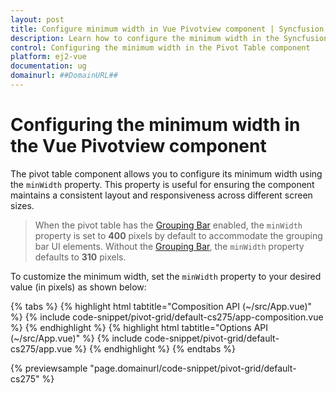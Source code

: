 ```yaml
---
layout: post
title: Configure minimum width in Vue Pivotview component | Syncfusion
description: Learn how to configure the minimum width in the Syncfusion Vue Pivotview component of Syncfusion Essential JS 2 and more.
control: Configuring the minimum width in the Pivot Table component 
platform: ej2-vue
documentation: ug
domainurl: ##DomainURL##
---
```


# Configuring the minimum width in the Vue Pivotview component

The pivot table component allows you to configure its minimum width using the `minWidth` property. This property is useful for ensuring the component maintains a consistent layout and responsiveness across different screen sizes.

> When the pivot table has the [Grouping Bar](../grouping-bar) enabled, the `minWidth` property is set to **400** pixels by default to accommodate the grouping bar UI elements. Without the [Grouping Bar](../grouping-bar), the `minWidth` property defaults to **310** pixels.

To customize the minimum width, set the `minWidth` property to your desired value (in pixels) as shown below:

{% tabs %}
{% highlight html tabtitle="Composition API (~/src/App.vue)" %}
{% include code-snippet/pivot-grid/default-cs275/app-composition.vue %}
{% endhighlight %}
{% highlight html tabtitle="Options API (~/src/App.vue)" %}
{% include code-snippet/pivot-grid/default-cs275/app.vue %}
{% endhighlight %}
{% endtabs %}
        
{% previewsample "page.domainurl/code-snippet/pivot-grid/default-cs275" %}